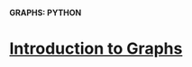 #### GRAPHS: PYTHON

# [Introduction to Graphs](https://www.codecademy.com/courses/complex-data-structures/lessons/python-graphs/exercises/python-graphs-intro)


















